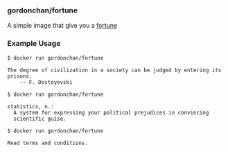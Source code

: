 ### gordonchan/fortune
A simple image that give you a [fortune](https://en.wikipedia.org/wiki/Fortune_%28Unix%29)

### Example Usage

```
$ docker run gordonchan/fortune

The degree of civilization in a society can be judged by entering its prisons.
    -- F. Dostoyevski

$ docker run gordonchan/fortune

statistics, n.:
  A system for expressing your political prejudices in convincing
  scientific guise.

$ docker run gordonchan/fortune

Read terms and conditions.
```